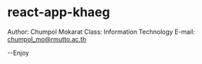 # react-app-khaeg
Author: Chumpol Mokarat
Class: Information Technology
E-mail: chumpol_mo@rmutto.ac.th

--Enjoy
